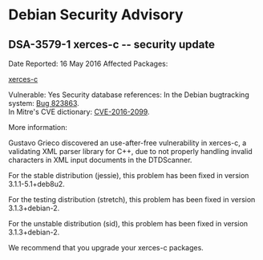 
Debian Security Advisory
========================


DSA-3579-1 xerces-c -- security update
--------------------------------------



Date Reported:
16 May 2016
Affected Packages:

[xerces-c](https://packages.debian.org/src:xerces-c)

Vulnerable:
Yes
Security database references:
In the Debian bugtracking system: [Bug 823863](https://bugs.debian.org/cgi-bin/bugreport.cgi?bug=823863).  
In Mitre's CVE dictionary: [CVE-2016-2099](https://security-tracker.debian.org/tracker/CVE-2016-2099).  

More information:

Gustavo Grieco discovered an use-after-free vulnerability in xerces-c, a
validating XML parser library for C++, due to not properly handling
invalid characters in XML input documents in the DTDScanner.


For the stable distribution (jessie), this problem has been fixed in
version 3.1.1-5.1+deb8u2.


For the testing distribution (stretch), this problem has been fixed
in version 3.1.3+debian-2.


For the unstable distribution (sid), this problem has been fixed in
version 3.1.3+debian-2.


We recommend that you upgrade your xerces-c packages.






